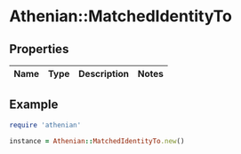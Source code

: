 # Athenian::MatchedIdentityTo

## Properties

| Name | Type | Description | Notes |
| ---- | ---- | ----------- | ----- |

## Example

```ruby
require 'athenian'

instance = Athenian::MatchedIdentityTo.new()
```


